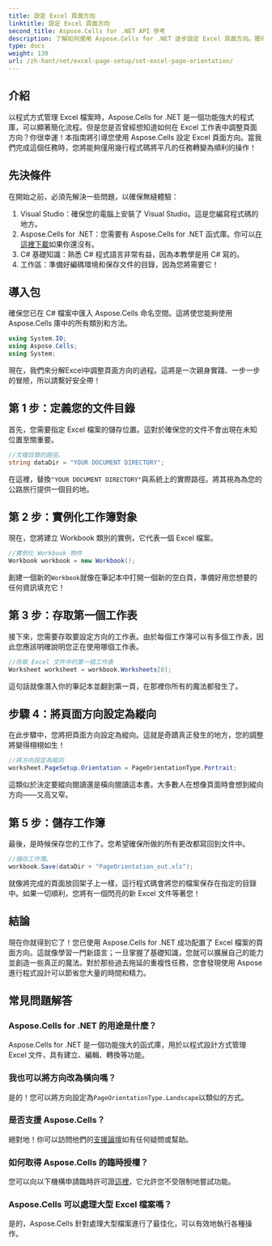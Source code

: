 ```yaml
---
title: 設定 Excel 頁面方向
linktitle: 設定 Excel 頁面方向
second_title: Aspose.Cells for .NET API 參考
description: 了解如何使用 Aspose.Cells for .NET 逐步設定 Excel 頁面方向。獲得優化結果。
type: docs
weight: 130
url: /zh-hant/net/excel-page-setup/set-excel-page-orientation/
---
```

## 介紹

以程式方式管理 Excel 檔案時，Aspose.Cells for .NET 是一個功能強大的程式庫，可以顯著簡化流程。但是您是否曾經想知道如何在 Excel 工作表中調整頁面方向？你很幸運！本指南將引導您使用 Aspose.Cells 設定 Excel 頁面方向。當我們完成這個任務時，您將能夠僅用幾行程式碼將平凡的任務轉變為順利的操作！

## 先決條件

在開始之前，必須先解決一些問題，以確保無縫體驗：

1. Visual Studio：確保您的電腦上安裝了 Visual Studio。這是您編寫程式碼的地方。
2. Aspose.Cells for .NET：您需要有 Aspose.Cells for .NET 函式庫。你可以[在這裡下載](https://releases.aspose.com/cells/net/)如果你還沒有。
3. C# 基礎知識：熟悉 C# 程式語言非常有益，因為本教學是用 C# 寫的。
4. 工作區：準備好編碼環境和保存文件的目錄，因為您將需要它！

## 導入包

確保您已在 C# 檔案中匯入 Aspose.Cells 命名空間。這將使您能夠使用 Aspose.Cells 庫中的所有類別和方法。

```csharp
using System.IO;
using Aspose.Cells;
using System;
```

現在，我們來分解Excel中調整頁面方向的過程。這將是一次親身實踐、一步一步的冒險，所以請繫好安全帶！

## 第 1 步：定義您的文件目錄

首先，您需要指定 Excel 檔案的儲存位置。這對於確保您的文件不會出現在未知位置至關重要。

```csharp
//文檔目錄的路徑。
string dataDir = "YOUR DOCUMENT DIRECTORY";
```

在這裡，替換`"YOUR DOCUMENT DIRECTORY"`與系統上的實際路徑。將其視為為您的公路旅行提供一個目的地。

## 第 2 步：實例化工作簿對象

現在，您將建立 Workbook 類別的實例，它代表一個 Excel 檔案。

```csharp
//實例化 Workbook 物件
Workbook workbook = new Workbook();
```

創建一個新的`Workbook`就像在筆記本中打開一個新的空白頁，準備好用您想要的任何資訊填充它！

## 第 3 步：存取第一個工作表

接下來，您需要存取要設定方向的工作表。由於每個工作簿可以有多個工作表，因此您應該明確說明您正在使用哪個工作表。

```csharp
//存取 Excel 文件中的第一個工作表
Worksheet worksheet = workbook.Worksheets[0];
```

這句話就像潛入你的筆記本並翻到第一頁，在那裡你所有的魔法都發生了。

## 步驟 4：將頁面方向設定為縱向

在此步驟中，您將把頁面方向設定為縱向。這就是奇蹟真正發生的地方，您的調整將變得栩栩如生！

```csharp
//將方向設定為縱向
worksheet.PageSetup.Orientation = PageOrientationType.Portrait;
```

這類似於決定要縱向閱讀還是橫向閱讀這本書。大多數人在想像頁面時會想到縱向方向——又高又窄。

## 第 5 步：儲存工作簿

最後，是時候保存您的工作了。您希望確保所做的所有更改都寫回到文件中。

```csharp
//儲存工作簿。
workbook.Save(dataDir + "PageOrientation_out.xls");
```

就像將完成的頁面放回架子上一樣，這行程式碼會將您的檔案保存在指定的目錄中。如果一切順利，您將有一個閃亮的新 Excel 文件等著您！

## 結論

現在你就得到它了！您已使用 Aspose.Cells for .NET 成功配置了 Excel 檔案的頁面方向。這就像學習一門新語言；一旦掌握了基礎知識，您就可以擴展自己的能力並創造一些真正的魔法。對於那些過去拖延的重複性任務，您會發現使用 Aspose 進行程式設計可以節省您大量的時間和精力。

## 常見問題解答

### Aspose.Cells for .NET 的用途是什麼？
Aspose.Cells for .NET 是一個功能強大的函式庫，用於以程式設計方式管理 Excel 文件，具有建立、編輯、轉換等功能。

### 我也可以將方向改為橫向嗎？
是的！您可以將方向設定為`PageOrientationType.Landscape`以類似的方式。

### 是否支援 Aspose.Cells？
絕對地！你可以訪問他們的[支援論壇](https://forum.aspose.com/c/cells/9)如有任何疑問或幫助。

### 如何取得 Aspose.Cells 的臨時授權？
您可以向以下機構申請臨時許可證[這裡](https://purchase.aspose.com/temporary-license/)，它允許您不受限制地嘗試功能。

### Aspose.Cells 可以處理大型 Excel 檔案嗎？
是的，Aspose.Cells 針對處理大型檔案進行了最佳化，可以有效地執行各種操作。
